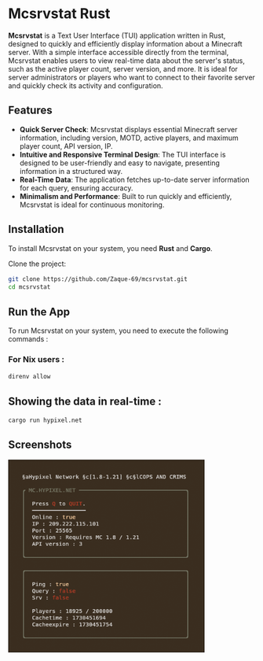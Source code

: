 # Mcsrvstat Rust

**Mcsrvstat** is a Text User Interface (TUI) application written in Rust, designed to quickly and efficiently display information about a Minecraft server. With a simple interface accessible directly from the terminal, Mcsrvstat enables users to view real-time data about the server's status, such as the active player count, server version, and more. It is ideal for server administrators or players who want to connect to their favorite server and quickly check its activity and configuration.

## Features

- **Quick Server Check**: Mcsrvstat displays essential Minecraft server information, including version, MOTD, active players, and maximum player count, API version, IP.
- **Intuitive and Responsive Terminal Design**: The TUI interface is designed to be user-friendly and easy to navigate, presenting information in a structured way.
- **Real-Time Data**: The application fetches up-to-date server information for each query, ensuring accuracy.
- **Minimalism and Performance**: Built to run quickly and efficiently, Mcsrvstat is ideal for continuous monitoring.

## Installation

To install Mcsrvstat on your system, you need **Rust** and **Cargo**.

Clone the project:

```sh
git clone https://github.com/Zaque-69/mcsrvstat.git
cd mcsrvstat
```

## Run the App

To run Mcsrvstat on your system, you need to execute the following commands : 

### For Nix users : 
```sh
direnv allow
```

## Showing the data in real-time :
 
```sh
cargo run hypixel.net
```

## Screenshots

<p align = "left">
  <img width="400" alt="webui" src="https://github.com/Zaque-69/mcsrvstat/blob/main/assets/tui.png">
</p>
